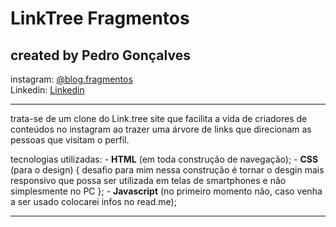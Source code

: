 # LinkTree Fragmentos

## created by Pedro Gonçalves<br>
instagram: [@blog.fragmentos](https://www.instagram.com/blog.fragmentos/)<br>
Linkedin: [Linkedin](https://www.linkedin.com/in/pedro-gon%C3%A7alves-522a6622a/git)

----------------------------------------------------------------------------------------
trata-se de um clone do Link.tree site que facilita a vida de criadores de conteúdos
no instagram ao trazer uma árvore de links que direcionam as pessoas que visitam o
perfil.

tecnologias utilizadas:
    - **HTML** (em toda construção de navegação);
    - **CSS** (para o design) {
        desafio para mim nessa construção é tornar o desgin mais responsivo que possa
        ser utilizada em telas de smartphones e não simplesmente no PC
    };
    - **Javascript** (no primeiro momento não, caso venha a ser usado colocarei infos
    no read.me);

----------------------------------------------------------------------------------------

